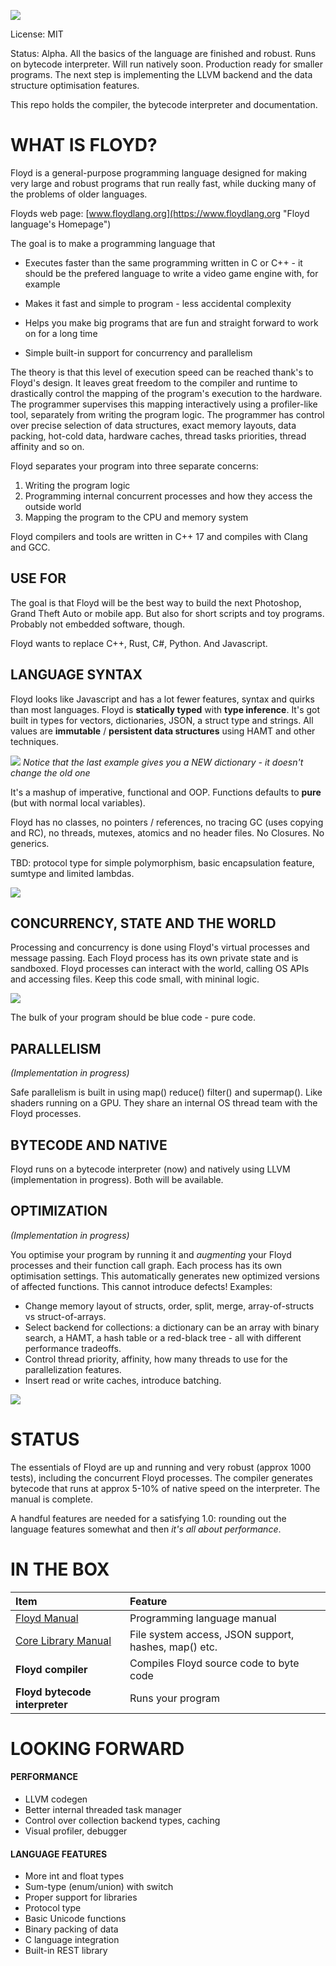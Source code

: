 ![](floyd_logo_banner.png)

License: MIT

Status: Alpha. All the basics of the language are finished and robust. Runs on bytecode interpreter. Will run natively soon. Production ready for smaller programs. The next step is implementing the LLVM backend and the data structure optimisation features.

This repo holds the compiler, the bytecode interpreter and documentation.


# WHAT IS FLOYD?

Floyd is a general-purpose programming language designed for making very large and robust programs that run really fast, while ducking many of the problems of older languages.

Floyds web page: [www.floydlang.org](https://www.floydlang.org "Floyd language's Homepage")


The goal is to make a programming language that

- Executes faster than the same programming written in C or C++ - it should be the prefered language to write a video game engine with, for example

- Makes it fast and simple to program - less accidental complexity

- Helps you make big programs that are fun and straight forward to work on for a long time

- Simple built-in support for concurrency and parallelism

The theory is that this level of execution speed can be reached thank's to Floyd's design. It leaves great freedom to the compiler and runtime to drastically control the mapping of the program's execution to the hardware. The programmer supervises this mapping interactively using a profiler-like tool, separately from writing the program logic. The programmer has control over precise selection of data structures, exact memory layouts, data packing, hot-cold data, hardware caches, thread tasks priorities, thread affinity and so on.

Floyd separates your program into three separate concerns:

1. Writing the program logic
2. Programming internal concurrent processes and how they access the outside world
3. Mapping the program to the CPU and memory system

Floyd compilers and tools are written in C++ 17 and compiles with Clang and GCC.


## USE FOR

The goal is that Floyd will be the best way to build the next Photoshop, Grand Theft Auto or mobile app. But also for short scripts and toy programs. Probably not embedded software, though.

Floyd wants to replace C++, Rust, C#, Python. And Javascript.


## LANGUAGE SYNTAX

Floyd looks like Javascript and has a lot fewer features, syntax and quirks than most languages. Floyd is **statically typed** with **type inference**. It's got built in types for vectors, dictionaries, JSON, a struct type and strings. All values are **immutable** / **persistent data structures** using HAMT and other techniques.


![](floyd_snippets.png)
*Notice that the last example gives you a NEW dictionary - it doesn't change the old one*

It's a mashup of imperative, functional and OOP. Functions defaults to **pure** (but with normal local variables).

Floyd has no classes, no pointers / references, no tracing GC (uses copying and RC), no threads, mutexes, atomics and no header files. No Closures. No generics.

TBD: protocol type for simple polymorphism, basic encapsulation feature, sumtype and limited lambdas.

![](floyd_quick_reference.png)



## CONCURRENCY, STATE AND THE WORLD

Processing and concurrency is done using Floyd's virtual processes and message passing. Each Floyd process has its own private state and is sandboxed. Floyd processes can interact with the world, calling OS APIs and accessing files. Keep this code small, with mininal logic.

![](floyd_container_example.png)

The bulk of your program should be blue code - pure code.

## PARALLELISM

*(Implementation in progress)*

Safe parallelism is built in using map() reduce() filter() and supermap(). Like shaders running on a GPU. They share an internal OS thread team with the Floyd processes.



## BYTECODE AND NATIVE

Floyd runs on a bytecode interpreter (now) and natively using LLVM (implementation in progress). Both will be available.



## OPTIMIZATION

*(Implementation in progress)*

You optimise your program by running it and *augmenting* your Floyd processes and their function call graph. Each process has its own optimisation settings. This automatically generates new optimized versions of affected functions. This cannot introduce defects! Examples:


- Change memory layout of structs, order, split, merge, array-of-structs vs struct-of-arrays.
- Select backend for collections: a dictionary can be an array with binary search, a HAMT, a hash table or a red-black tree - all with different performance tradeoffs.
- Control thread priority, affinity, how many threads to use for the parallelization features.
- Insert read or write caches, introduce batching.

![](floyd_optimization.png)

# STATUS

The essentials of Floyd are up and running and very robust (approx 1000 tests), including the concurrent Floyd processes. The compiler generates bytecode that runs at approx 5-10% of native speed on the interpreter. The manual is complete.

A handful features are needed for a satisfying 1.0: rounding out the language features somewhat and then *it's all about performance*.


# IN THE BOX

|Item				| Feature	
|:---				|:---
| [Floyd Manual](floyd_manual/floyd_manual.md) | Programming language manual
| [Core Library Manual](floyd_manual/floyd_speak_corelibs.md) | File system access, JSON support, hashes, map() etc.
| **Floyd compiler** | Compiles Floyd source code to byte code
| **Floyd bytecode interpreter**	|Runs your program



# LOOKING FORWARD

#### PERFORMANCE
- LLVM codegen
- Better internal threaded task manager
- Control over collection backend types, caching
- Visual profiler, debugger

#### LANGUAGE FEATURES
- More int and float types
- Sum-type (enum/union) with switch
- Proper support for libraries
- Protocol type
- Basic Unicode functions
- Binary packing of data
- C language integration
- Built-in REST library


